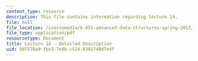 ```yaml
---
content_type: resource
description: This file contains information regarding lecture 14.
file: null
file_location: /coursemedia/6-851-advanced-data-structures-spring-2012/507570a9fbe27edbc5248303740d7e4f_MIT6_851S12_Lecture14.pdf
file_type: application/pdf
resourcetype: Document
title: Lecture 14 - Detailed Description
uid: 507570a9-fbe2-7edb-c524-8303740d7e4f
---
```

